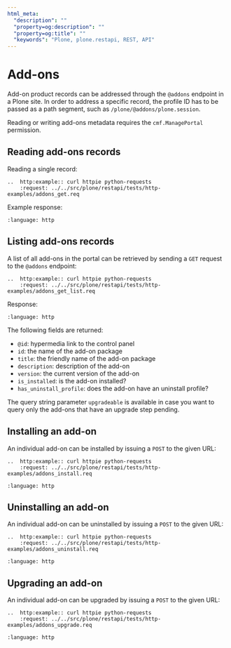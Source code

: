 ```yaml
---
html_meta:
  "description": ""
  "property=og:description": ""
  "property=og:title": ""
  "keywords": "Plone, plone.restapi, REST, API"
---
```


# Add-ons

Add-on product records can be addressed through the `@addons` endpoint in a Plone site.
In order to address a specific record, the profile ID has to be passed as a path segment, such as `/plone/@addons/plone.session`.

Reading or writing add-ons metadata requires the `cmf.ManagePortal` permission.

## Reading add-ons records

Reading a single record:

```{eval-rst}
..  http:example:: curl httpie python-requests
    :request: ../../src/plone/restapi/tests/http-examples/addons_get.req
```

Example response:

```{literalinclude} ../../src/plone/restapi/tests/http-examples/addons_get.resp
:language: http
```

## Listing add-ons records

A list of all add-ons in the portal can be retrieved by sending a `GET` request to the `@addons` endpoint:

```{eval-rst}
..  http:example:: curl httpie python-requests
    :request: ../../src/plone/restapi/tests/http-examples/addons_get_list.req
```

Response:

```{literalinclude} ../../src/plone/restapi/tests/http-examples/addons_get_list.resp
:language: http
```

The following fields are returned:

- `@id`: hypermedia link to the control panel
- `id`: the name of the add-on package
- `title`: the friendly name of the add-on package
- `description`: description of the add-on
- `version`: the current version of the add-on
- `is_installed`: is the add-on installed?
- `has_uninstall_profile`: does the add-on have an uninstall profile?

The query string parameter `upgradeable` is available in case you want to query only the add-ons that have an upgrade step pending.

## Installing an add-on

An individual add-on can be installed by issuing a `POST` to the given URL:

```{eval-rst}
..  http:example:: curl httpie python-requests
    :request: ../../src/plone/restapi/tests/http-examples/addons_install.req
```

```{literalinclude} ../../src/plone/restapi/tests/http-examples/addons_install.resp
:language: http
```

## Uninstalling an add-on

An individual add-on can be uninstalled by issuing a `POST` to the given URL:

```{eval-rst}
..  http:example:: curl httpie python-requests
    :request: ../../src/plone/restapi/tests/http-examples/addons_uninstall.req
```

```{literalinclude} ../../src/plone/restapi/tests/http-examples/addons_uninstall.resp
:language: http
```

## Upgrading an add-on

An individual add-on can be upgraded by issuing a `POST` to the given URL:

```{eval-rst}
..  http:example:: curl httpie python-requests
    :request: ../../src/plone/restapi/tests/http-examples/addons_upgrade.req
```

```{literalinclude} ../../src/plone/restapi/tests/http-examples/addons_upgrade.resp
:language: http
```
